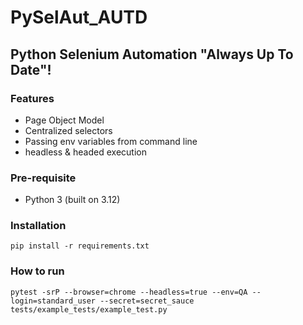 # PySelAut_AUTD

## Python Selenium Automation "Always Up To Date"!

### Features
- Page Object Model
- Centralized selectors
- Passing env variables from command line
- headless & headed execution

### Pre-requisite
- Python 3 (built on 3.12)

### Installation 
`pip install -r requirements.txt`

### How to run
`pytest -srP --browser=chrome --headless=true --env=QA --login=standard_user --secret=secret_sauce tests/example_tests/example_test.py`